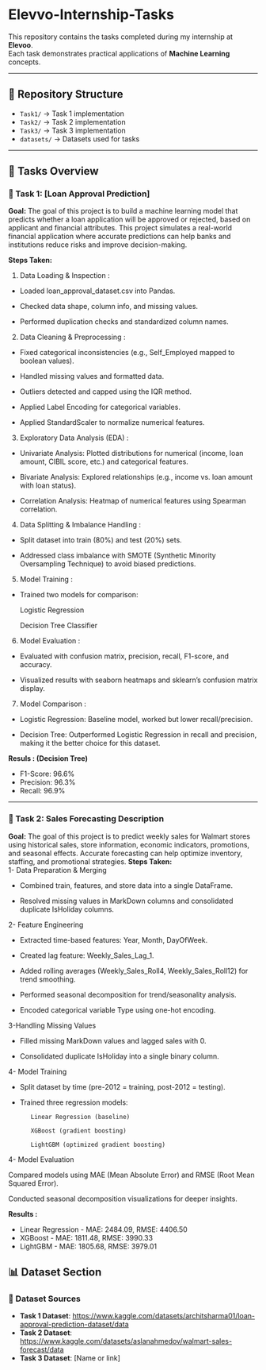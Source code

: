 # Elevvo-Internship-Tasks


This repository contains the tasks completed during my internship at **Elevoo**.  
Each task demonstrates practical applications of **Machine Learning** concepts.  

---

## 📂 Repository Structure
- `Task1/` → Task 1 implementation
- `Task2/` → Task 2 implementation
- `Task3/` → Task 3 implementation
- `datasets/` → Datasets used for tasks
  
---
## 📝 Tasks Overview

### 🔹 Task 1: [Loan Approval Prediction]  
**Goal:** 
The goal of this project is to build a machine learning model that predicts whether a loan application will be approved or rejected, based on applicant and financial attributes.
This project simulates a real-world financial application where accurate predictions can help banks and institutions reduce risks and improve decision-making.

**Steps Taken:**  
1. Data Loading & Inspection :

- Loaded loan_approval_dataset.csv into Pandas.

- Checked data shape, column info, and missing values.

- Performed duplication checks and standardized column names.

2. Data Cleaning & Preprocessing :

- Fixed categorical inconsistencies (e.g., Self_Employed mapped to boolean values).

- Handled missing values and formatted data.

- Outliers detected and capped using the IQR method.

- Applied Label Encoding for categorical variables.

- Applied StandardScaler to normalize numerical features.

3. Exploratory Data Analysis (EDA) :

- Univariate Analysis: Plotted distributions for numerical (income, loan amount, CIBIL score, etc.) and categorical features.

- Bivariate Analysis: Explored relationships (e.g., income vs. loan amount with loan status).

- Correlation Analysis: Heatmap of numerical features using Spearman correlation.

4. Data Splitting & Imbalance Handling :

- Split dataset into train (80%) and test (20%) sets.

- Addressed class imbalance with SMOTE (Synthetic Minority Oversampling Technique) to avoid biased predictions.

5. Model Training :

- Trained two models for comparison:

  Logistic Regression

  Decision Tree Classifier

6. Model Evaluation :

- Evaluated with confusion matrix, precision, recall, F1-score, and accuracy.

- Visualized results with seaborn heatmaps and sklearn’s confusion matrix display.

7. Model Comparison :

- Logistic Regression: Baseline model, worked but lower recall/precision.

- Decision Tree: Outperformed Logistic Regression in recall and precision, making it the better choice for this dataset. 

**Resuls : (Decision Tree)**
- F1-Score: 96.6%  
- Precision: 96.3%  
- Recall: 96.9%  

-----
### 🔹 Task 2: Sales Forecasting Description
**Goal:** 
The goal of this project is to predict weekly sales for Walmart stores using historical sales, store information, economic indicators, promotions, and seasonal effects.
Accurate forecasting can help optimize inventory, staffing, and promotional strategies.
**Steps Taken:**  
1- Data Preparation & Merging

- Combined train, features, and store data into a single DataFrame.

- Resolved missing values in MarkDown columns and consolidated duplicate IsHoliday columns.

2- Feature Engineering

- Extracted time-based features: Year, Month, DayOfWeek.

- Created lag feature: Weekly_Sales_Lag_1.

- Added rolling averages (Weekly_Sales_Roll4, Weekly_Sales_Roll12) for trend smoothing.

- Performed seasonal decomposition for trend/seasonality analysis.

- Encoded categorical variable Type using one-hot encoding.

3-Handling Missing Values

- Filled missing MarkDown values and lagged sales with 0.

- Consolidated duplicate IsHoliday into a single binary column.

4- Model Training

- Split dataset by time (pre-2012 = training, post-2012 = testing).

- Trained three regression models:

         Linear Regression (baseline)

         XGBoost (gradient boosting)

         LightGBM (optimized gradient boosting)

4- Model Evaluation

Compared models using MAE (Mean Absolute Error) and RMSE (Root Mean Squared Error).

Conducted seasonal decomposition visualizations for deeper insights.

**Results :**
- Linear Regression - MAE: 2484.09, RMSE: 4406.50
- XGBoost - MAE: 1811.48, RMSE: 3990.33
- LightGBM - MAE: 1805.68, RMSE: 3979.01
## 📊 Dataset Section

### 📂 Dataset Sources
- **Task 1 Dataset**: https://www.kaggle.com/datasets/architsharma01/loan-approval-prediction-dataset/data
- **Task 2 Dataset**: https://www.kaggle.com/datasets/aslanahmedov/walmart-sales-forecast/data 
- **Task 3 Dataset**: [Name or link] 
